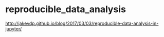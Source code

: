 # reproducible_data_analysis
http://jakevdp.github.io/blog/2017/03/03/reproducible-data-analysis-in-jupyter/
